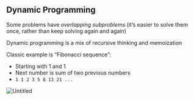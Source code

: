 ## Dynamic Programming

Some problems have *overlapping subproblems* (it’s easier to solve them once, rather than keep solving again and again)

Dynamic programming is a mix of recursive thinking and memoization

Classic example is “Fibonacci sequence”:

- Starting with 1 and 1
- Next number is sum of two previous numbers
- `1 1 2 3 5 8 13 21 ...`

![Untitled](https://lessons.springboard.com/image/https%3A%2F%2Fs3-us-west-2.amazonaws.com%2Fsecure.notion-static.com%2F5a4602b9-cde6-4aef-b4e0-0f4d2fa3427a%2FUntitled.png?table=block&id=eb04e98d-d640-4c9a-ba84-08b4bd1fdd03&spaceId=163f1722-85e9-4a3c-adba-457a91094f00&width=220&userId=&cache=v2)
